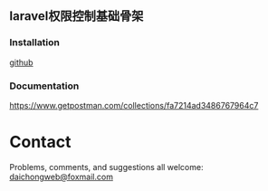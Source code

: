 ## laravel权限控制基础骨架

### Installation

[github](https://github.com/DaiChongyu/share-poster.git)

### Documentation

https://www.getpostman.com/collections/fa7214ad3486767964c7

# Contact

Problems, comments, and suggestions all welcome: daichongweb@foxmail.com
